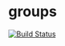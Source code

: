 # groups

[![Build Status](https://cloud.drone.io/api/badges/rolehippie/groups/status.svg)](https://cloud.drone.io/rolehippie/groups)
